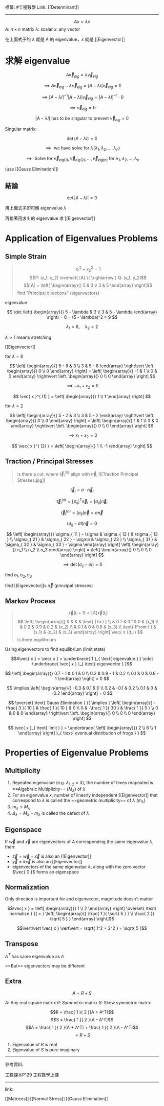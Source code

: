 標籤: #工程數學 
Link: [[Determinant]]

---

$$Ax = \lambda x$$
$A$: $n \times n$ matrix
$\lambda$: scalar
$x$: any vector

在上面式子的 $\lambda$ 就是 $A$ 的 eigenvalue，$x$ 就是 [[Eigenvector]]

# 求解 eigenvalue

$$A\vec{ v }_{ eig } = \lambda \vec{ v }_{ eig }$$

$$\implies A \vec{ v }_{ eig } - \lambda \vec{ v }_{ eig } = [A - \lambda I]\vec{ v }_{ eig } = 0$$

$$\implies [A - \lambda I]^{ -1 }[A - \lambda I]\vec{ v }_{ eig } = [A - \lambda I]^{ -1 } \cdot 0$$

$$\implies \vec{ v }_{ eig } = 0$$

$$[A - \lambda I] \text{ has to be singular to prevent } \vec{ v }_{ eig } = 0$$

Singular matrix:

$$\det(A - \lambda I) = 0$$

$$\implies \text{ we have solve for } \lambda (\lambda_1, \lambda_2, \dots, \lambda_n)$$

$$\implies \text{ Solve for } \vec{ v }_{ eig (1) }, \vec{ v }_{ eig (2) }, \dots, \vec{ v }_{ eig (n) } \text{ for } \lambda_1, \lambda_2, \dots, \lambda_n$$

(use [[Gauss Elimination]])

## 結論

$$\det \vert A - \lambda I\vert = 0$$

用上面式子即可解 eigenvalue $\lambda$

再接著用求出的 eigenvalue 求 [[Eigenvector]]

# Application of Eigenvalues Problems

## Simple Strain

> $$x_1^2 + x_2^2 = 1$$
> $$P: (x_1, x_2) \overset{ [A] }{ \rightarrow } Q: (y_1, y_2)$$
> $$[A] = \left[ \begin{array}{} 5 & 3 \\ 3 & 5 \end{array} \right]$$
> find "Principal directions" (eigenvectors)

eigenvalue

$$
\det
\left(
	\begin{array}{}
		5 - \lambda & 3 \\
		3 & 5 - \lambda
	\end{array}
\right) = 0 = (5 - \lambda)^2 = 9
$$

$$\lambda_1 = 8, \quad \lambda_2 = 2$$

$\lambda > 1$ means stretching

[[Eigenvector]]

for $\lambda = 8$

$$
\left[
	\begin{array}{}
		5 - 8 & 3 \\
		3 & 5 - 8
	\end{array}
\right\vert
\left.
	\begin{array}{}
		0 \\
		0
	\end{array}
\right] = 
\left[
	\begin{array}{}
		-1 & 1 \\
		0 & 0
	\end{array}
\right\vert
\left.
	\begin{array}{}
		0 \\
		0
	\end{array}
\right]
$$

$$\implies -x_1 + x_2 = 0$$

$$
\vec{ x }^{ (1) } = 
\left[
	\begin{array}{}
		1 \\
		1
	\end{array}
\right]
$$

for $\lambda = 2$

$$
\left[
	\begin{array}{}
		5 - 2 & 3 \\
		3 & 5 - 2
	\end{array}
\right\vert
\left.
	\begin{array}{}
		0 \\
		0
	\end{array}
\right] = 
\left[
	\begin{array}{}
		1 & 1 \\
		0 & 0
	\end{array}
\right\vert
\left.
	\begin{array}{}
		0 \\
		0
	\end{array}
\right]
$$

$$\implies x_1 + x_2 = 0$$

$$
\vec{ x }^{ (2) } = 
\left[
	\begin{array}{}
		1 \\
		-1
	\end{array}
\right]
$$

## Traction / Principal Stresses

> Is there a cut, where $\vec{ t }_{ i }^{ (n) }$ align with $\vec{ n }_i$
> ![[Traction Principal Stresses.jpg]]

$$\vec{ t }_{ i } = \sigma \cdot \vec{ n }_{ i }$$

$$\vec{ t }_{ i }^{ (n) } = [\sigma_{ ij }]^T \vec{ n }_{ i } = [\sigma_{ ij }]\vec{ n }_{ i }$$

$$\vec{ t }_{ i }^{ (n) } = [\sigma_{ ij }]\vec{ n } = \sigma \vec{ n }$$

$$(\sigma_{ ij } - \sigma I) \vec{ n } = 0$$

$$
\left[
	\begin{array}{}
		\sigma_{ 11 } - \sigma & \sigma_{ 12 } & \sigma_{ 13 } \\
		\sigma_{ 21 } & \sigma_{ 22 } - \sigma & \sigma_{ 23 } \\
		\sigma_{ 31 } & \sigma_{ 32 } & \sigma_{ 33 } - \sigma
	\end{array}
\right]
\left[
	\begin{array}{}
		n_1 \\
		n_2 \\
		n_3
	\end{array}
\right] = 
\left[
	\begin{array}{}
		0 \\
		0 \\
		0
	\end{array}
\right]
$$

$$\implies \det(\sigma_{ ij } - \sigma I) = 0$$

find $\sigma_1, \sigma_2, \sigma_3$

find [[Eigenvector]]s $\vec{ n }$ (principal stresses)

## Markov Process

> $$\vec{ x }(t_i + 1) = [A]\vec{ x }(t_i)$$
> $$
> \left[
> \begin{array}{}
> & & & & \text{ (To:) } \\
> & 0.7 & 0.1 & 0 & (x_1) \\
> & 0.2 & 0.9 & 0.2 & (x_2) \\
> & 0.1 & 0 & 0.8 & (x_3) \\
> \text{ (From:) } & (x_1) & (x_2) & (x_3)
> \end{array}
> \right] \vec{ x }(t_i)
> $$
> Is there equilibrium

Using eigenvectors to find equilibrium (limit state)

$$A\vec{ x } = \vec{ x } = \underbrace{ 1 }_{ \text{ eigenvalue } } \cdot \underbrace{ \vec{ x } }_{ \text{ eigenvector } }$$

$$
\left[
	\begin{array}{}
		0.7 - 1 & 0.1 & 0 \\
		0.2 & 0.9 - 1 & 0.2 \\
		0.1 & 0 & 0.8 - 1
	\end{array}
\right] = 0
$$

$$
\implies 
\left[
	\begin{array}{}
		-0.3 & 0.1 & 0 \\
		0.2 & -0.1 & 0.2 \\
		0.1 & 0 & -0.2
	\end{array}
\right] = 0
$$

$$
\overset{ \text{ Gauss Elimination } }{ \implies }
\left[
	\begin{array}{}
		-\frac{ 3 }{ 10 } & \frac{ 1 }{ 10 } & 0 \\
		0 & -\frac{ 1 }{ 30 } & \frac{ 1 }{ 5 } \\
		0 & 0 & 0
	\end{array}
\right\vert
\left.
	\begin{array}{}
		0 \\
		0 \\
		0
	\end{array}
\right]
$$

$$
\vec{ x }_{ \text{ limit } } = 
\underbrace{
\left[
	\begin{array}{}
		2 \\
		6 \\
		1
	\end{array}
\right]
}_{ \text{ eventual distribution of frogs } }
$$

# Properties of Eigenvalue Problems

## Multiplicity

1. Repeated eigenvalue (e.g. $\lambda_{ 1, 2 } = 3$), the number of times reapeated is ==Algebraic Multiplicity== ($M_\lambda$) of $\lambda$
2. For an eigenvalue $x$, number of linearly independent [[Eigenvector]] that correspond to $\lambda$ is called the ==geometric multiplicity== of $\lambda$ ($m_\lambda$)
3. $m_\lambda \leq M_\lambda$
4. $\Delta_\lambda = M_\lambda - m_\lambda$ is called the defect of $\lambda$

## Eigenspace

If $\vec{ w }$ and $\vec{ x }$ are eigenvectors of $A$ corresponding the same eigenvalue $\lambda$, then:

- $\vec{ z } = \vec{ w } + \vec{ x }$ is also an [[Eigenvector]]
- $\vec{ y } = k\vec{ x }$ is also an [[Eigenvector]]
- eigenvectors of the same eigenvalue $\lambda$, along with the zero vector $\vec{ 0 }$ forms an eigenspace

## Normalization

Only direction is important for and eigenvector, magnitude doesn't matter

$$\vec{ x } = \left[ \begin{array}{} 1 \\ 2 \end{array} \right] \overset{ \text{ normalize } }{ = } \left[ \begin{array}{} \frac{ 1 }{ \sqrt{ 5 } } \\ \frac{ 2 }{ \sqrt{ 5 } } \end{array} \right]$$

$$\vert\vert \vec{ x } \vert\vert = \sqrt{ 1^2 + 2^2 } = \sqrt{ 5 }$$

## Transpose

$A^T$ has same eigenvalue as $A$

==But== eigenvectors may be different

## Extra

$$A = R + S$$

$A$: Any real square matrix
$R$: Symmetric matrix 
$S$: Skew symmetric matrix

$$R = \frac{ 1 }{ 2 }(A + A^T)$$
$$S = \frac{ 1 }{ 2 }(A - A^T)$$
$$A = \frac{ 1 }{ 2 }(A + A^T) + \frac{ 1 }{ 2 }(A - A^T)$$
$$ = R + S$$

1. Eigenvalue of $R$ is real
2. Eigenvalue of $S$ is pure imaginary

---

參考資料:

工數課本P129
工程數學上課

---

link:

[[Matrices]]
[[Normal Stress]]
[[Gauss Elimination]]